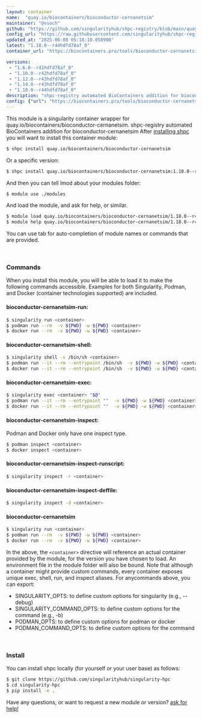 ```yaml
---
layout: container
name:  "quay.io/biocontainers/bioconductor-cernanetsim"
maintainer: "@vsoch"
github: "https://github.com/singularityhub/shpc-registry/blob/main/quay.io/biocontainers/bioconductor-cernanetsim/container.yaml"
config_url: "https://raw.githubusercontent.com/singularityhub/shpc-registry/main/quay.io/biocontainers/bioconductor-cernanetsim/container.yaml"
updated_at: "2025-06-08 05:18:10.058908"
latest: "1.18.0--r44hdfd78af_0"
container_url: "https://biocontainers.pro/tools/bioconductor-cernanetsim"

versions:
 - "1.6.0--r41hdfd78af_0"
 - "1.10.0--r42hdfd78af_0"
 - "1.12.0--r43hdfd78af_0"
 - "1.14.0--r43hdfd78af_0"
 - "1.18.0--r44hdfd78af_0"
description: "shpc-registry automated BioContainers addition for bioconductor-cernanetsim"
config: {"url": "https://biocontainers.pro/tools/bioconductor-cernanetsim", "maintainer": "@vsoch", "description": "shpc-registry automated BioContainers addition for bioconductor-cernanetsim", "latest": {"1.18.0--r44hdfd78af_0": "sha256:0f72d140a579620ca700db7a92effdd23e1aba23b2f70f1adc07929549b8fdb7"}, "tags": {"1.6.0--r41hdfd78af_0": "sha256:bd1638693f7e75e6416da47c8115b356928fea61ec93009dfe50c65a5fb1896c", "1.10.0--r42hdfd78af_0": "sha256:563f23abcc17c6527af533a88e3dd30a3d26eb348775d4901f1997c240ac467c", "1.12.0--r43hdfd78af_0": "sha256:52b7ddaca3a913f21d70cb68952fc79088739fa5bcb4be32568da89b3507b9d9", "1.14.0--r43hdfd78af_0": "sha256:5b4ef09a88d4473aad2d75c61ff19e31ed6c75d6e666ce5b244b64487bd70a5d", "1.18.0--r44hdfd78af_0": "sha256:0f72d140a579620ca700db7a92effdd23e1aba23b2f70f1adc07929549b8fdb7"}, "docker": "quay.io/biocontainers/bioconductor-cernanetsim"}
---
```


This module is a singularity container wrapper for quay.io/biocontainers/bioconductor-cernanetsim.
shpc-registry automated BioContainers addition for bioconductor-cernanetsim
After [installing shpc](#install) you will want to install this container module:


```bash
$ shpc install quay.io/biocontainers/bioconductor-cernanetsim
```

Or a specific version:

```bash
$ shpc install quay.io/biocontainers/bioconductor-cernanetsim:1.18.0--r44hdfd78af_0
```

And then you can tell lmod about your modules folder:

```bash
$ module use ./modules
```

And load the module, and ask for help, or similar.

```bash
$ module load quay.io/biocontainers/bioconductor-cernanetsim/1.18.0--r44hdfd78af_0
$ module help quay.io/biocontainers/bioconductor-cernanetsim/1.18.0--r44hdfd78af_0
```

You can use tab for auto-completion of module names or commands that are provided.

<br>

### Commands

When you install this module, you will be able to load it to make the following commands accessible.
Examples for both Singularity, Podman, and Docker (container technologies supported) are included.

#### bioconductor-cernanetsim-run:

```bash
$ singularity run <container>
$ podman run --rm  -v ${PWD} -w ${PWD} <container>
$ docker run --rm  -v ${PWD} -w ${PWD} <container>
```

#### bioconductor-cernanetsim-shell:

```bash
$ singularity shell -s /bin/sh <container>
$ podman run --it --rm --entrypoint /bin/sh  -v ${PWD} -w ${PWD} <container>
$ docker run --it --rm --entrypoint /bin/sh  -v ${PWD} -w ${PWD} <container>
```

#### bioconductor-cernanetsim-exec:

```bash
$ singularity exec <container> "$@"
$ podman run --it --rm --entrypoint ""  -v ${PWD} -w ${PWD} <container> "$@"
$ docker run --it --rm --entrypoint ""  -v ${PWD} -w ${PWD} <container> "$@"
```

#### bioconductor-cernanetsim-inspect:

Podman and Docker only have one inspect type.

```bash
$ podman inspect <container>
$ docker inspect <container>
```

#### bioconductor-cernanetsim-inspect-runscript:

```bash
$ singularity inspect -r <container>
```

#### bioconductor-cernanetsim-inspect-deffile:

```bash
$ singularity inspect -d <container>
```



#### bioconductor-cernanetsim

```bash
$ singularity run <container>
$ podman run --rm  -v ${PWD} -w ${PWD} <container>
$ docker run --rm  -v ${PWD} -w ${PWD} <container>
```


In the above, the `<container>` directive will reference an actual container provided
by the module, for the version you have chosen to load. An environment file in the
module folder will also be bound. Note that although a container
might provide custom commands, every container exposes unique exec, shell, run, and
inspect aliases. For anycommands above, you can export:

 - SINGULARITY_OPTS: to define custom options for singularity (e.g., --debug)
 - SINGULARITY_COMMAND_OPTS: to define custom options for the command (e.g., -b)
 - PODMAN_OPTS: to define custom options for podman or docker
 - PODMAN_COMMAND_OPTS: to define custom options for the command

<br>

### Install

You can install shpc locally (for yourself or your user base) as follows:

```bash
$ git clone https://github.com/singularityhub/singularity-hpc
$ cd singularity-hpc
$ pip install -e .
```

Have any questions, or want to request a new module or version? [ask for help!](https://github.com/singularityhub/singularity-hpc/issues)